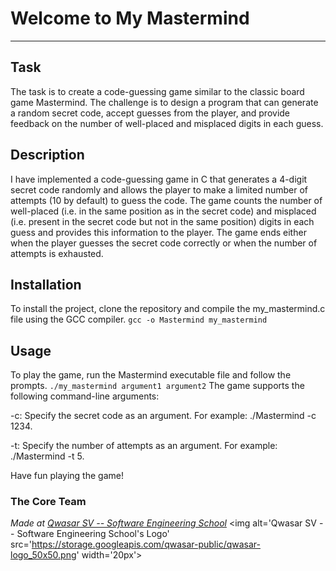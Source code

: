 # Welcome to My Mastermind
***

## Task
The task is to create a code-guessing game similar to the classic board game Mastermind.
The challenge is to design a program that can generate a random secret code,
accept guesses from the player, and provide feedback on the number of well-placed and misplaced
digits in each guess.

## Description
I have implemented a code-guessing game in C that generates a 4-digit secret code randomly and allows
the player to make a limited number of attempts (10 by default) to guess the code.
The game counts the number of well-placed (i.e. in the same position as in the secret code)
and misplaced (i.e. present in the secret code but not in the same position) digits in each guess
and provides this information to the player. The game ends either when the player guesses the secret code
correctly or when the number of attempts is exhausted.

## Installation
To install the project, clone the repository and compile the my_mastermind.c file using the GCC compiler.
```gcc -o Mastermind my_mastermind```

## Usage
To play the game, run the Mastermind executable file and follow the prompts.
```./my_mastermind argument1 argument2```
The game supports the following command-line arguments:

-c: Specify the secret code as an argument. For example: ./Mastermind -c 1234.

-t: Specify the number of attempts as an argument. For example: ./Mastermind -t 5.

Have fun playing the game!

### The Core Team


<span><i>Made at <a href='https://qwasar.io'>Qwasar SV -- Software Engineering School</a></i></span>
<span><img alt='Qwasar SV -- Software Engineering School's Logo' src='https://storage.googleapis.com/qwasar-public/qwasar-logo_50x50.png' width='20px'></span>

